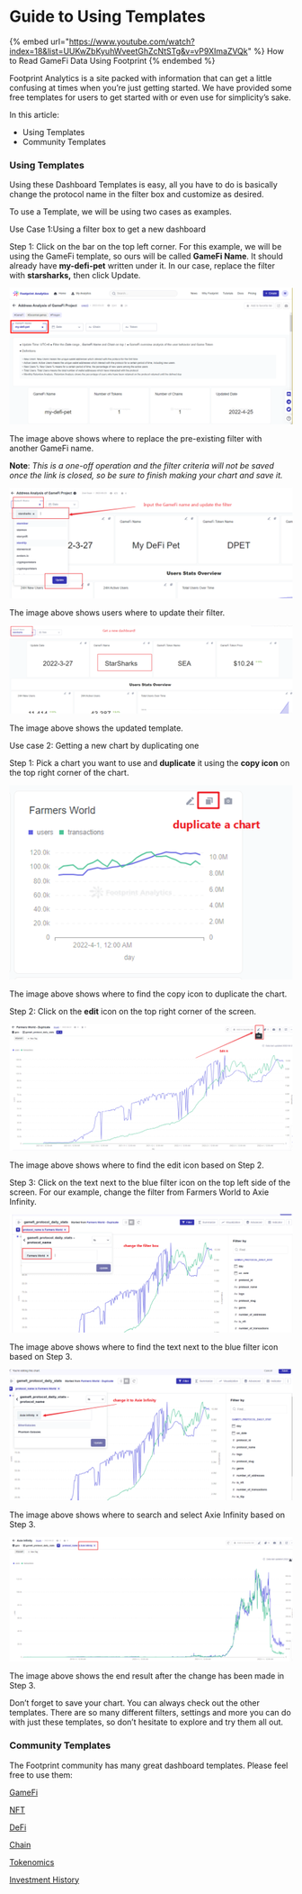 # Guide to Using Templates

{% embed url="https://www.youtube.com/watch?index=18&list=UUKwZbKyuhWveetGhZcNtSTg&v=vP9XImaZVQk" %}
How to Read GameFi Data Using Footprint
{% endembed %}

Footprint Analytics is a site packed with information that can get a little confusing at times when you’re just getting started. We have provided some free templates for users to get started with or even use for simplicity’s sake.

In this article:

* Using Templates
* Community Templates

### Using Templates <a href="#_b6jfv8g66w3j" id="_b6jfv8g66w3j"></a>

Using these Dashboard Templates is easy, all you have to do is basically change the protocol name in the filter box and customize as desired.

To use a Template, we will be using two cases as examples.

Use Case 1:Using a filter box to get a new dashboard

Step 1: Click on the bar on the top left corner. For this example, we will be using the GameFi template, so ours will be called **GameFi Name**. It should already have **my-defi-pet** written under it. In our case, replace the filter with **starsharks,** then click Update.

![](<../../.gitbook/assets/0 (6) (1)>)

The image above shows where to replace the pre-existing filter with another GameFi name.

**Note**: _This is a one-off operation and the filter criteria will not be saved once the link is closed, so be sure to finish making your chart and save it._

![](<../../.gitbook/assets/1 (14)>)

The image above shows users where to update their filter.

![](<../../.gitbook/assets/2 (7)>)

The image above shows the updated template.

Use case 2: Getting a new chart by duplicating one

Step 1: Pick a chart you want to use and **duplicate** it using the **copy icon** on the top right corner of the chart.

![](<../../.gitbook/assets/3 (4)>)

The image above shows where to find the copy icon to duplicate the chart.

Step 2: Click on the **edit** icon on the top right corner of the screen.

![](<../../.gitbook/assets/4 (11)>)

The image above shows where to find the edit icon based on Step 2.

Step 3: Click on the text next to the blue filter icon on the top left side of the screen. For our example, change the filter from Farmers World to Axie Infinity.



![](<../../.gitbook/assets/5 (9)>)

The image above shows where to find the text next to the blue filter icon based on Step 3.

![](<../../.gitbook/assets/6 (10)>)

The image above shows where to search and select Axie Infinity based on Step 3.

![](<../../.gitbook/assets/7 (5)>)

The image above shows the end result after the change has been made in Step 3.

Don’t forget to save your chart. You can always check out the other templates. There are so many different filters, settings and more you can do with just these templates, so don’t hesitate to explore and try them all out.

### Community Templates <a href="#_jwicvyjw4uyp" id="_jwicvyjw4uyp"></a>

The Footprint community has many great dashboard templates. Please feel free to use them:

[GameFi](https://footprint.cool/8fxT)

[NFT](https://footprint.cool/SfPP)

[DeFi](https://footprint.cool/5fIt)

[Chain](https://footprint.cool/BfOx)

[Tokenomics](https://footprint.cool/tfAV)

[Investment History](https://footprint.cool/lfU7)

